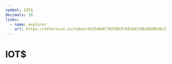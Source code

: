 ```yaml
---
symbol: IOT$
decimals: 18
links:
  - name: explorer
    url: https://etherscan.io/token/0x554b0C70258D3F4dC84C39b36D9018c27381b3bE
---
```


# IOT$
